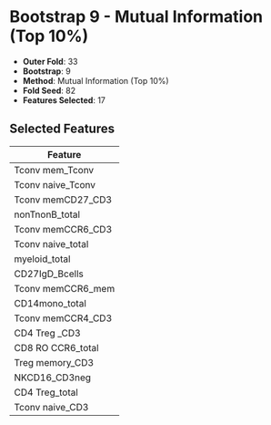 # Bootstrap 9 - Mutual Information (Top 10%)

- **Outer Fold**: 33
- **Bootstrap**: 9
- **Method**: Mutual Information (Top 10%)
- **Fold Seed**: 82
- **Features Selected**: 17

## Selected Features

| Feature |
|---------|
| Tconv mem_Tconv |
| Tconv naive_Tconv |
| Tconv memCD27_CD3 |
| nonTnonB_total |
| Tconv memCCR6_CD3 |
| Tconv naive_total |
| myeloid_total |
| CD27IgD_Bcells |
| Tconv memCCR6_mem |
| CD14mono_total |
| Tconv memCCR4_CD3 |
| CD4 Treg _CD3 |
| CD8 RO CCR6_total |
| Treg memory_CD3 |
| NKCD16_CD3neg |
| CD4 Treg_total |
| Tconv naive_CD3 |

